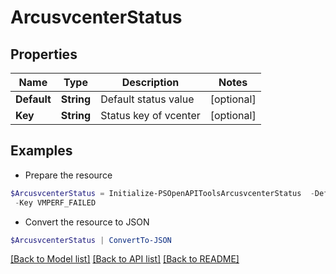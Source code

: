 # ArcusvcenterStatus
## Properties

Name | Type | Description | Notes
------------ | ------------- | ------------- | -------------
**Default** | **String** | Default status value | [optional] 
**Key** | **String** | Status key of vcenter | [optional] 

## Examples

- Prepare the resource
```powershell
$ArcusvcenterStatus = Initialize-PSOpenAPIToolsArcusvcenterStatus  -Default Ok `
 -Key VMPERF_FAILED
```

- Convert the resource to JSON
```powershell
$ArcusvcenterStatus | ConvertTo-JSON
```

[[Back to Model list]](../README.md#documentation-for-models) [[Back to API list]](../README.md#documentation-for-api-endpoints) [[Back to README]](../README.md)

